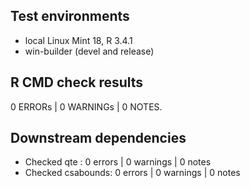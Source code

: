 ## Test environments

* local Linux Mint 18, R 3.4.1
* win-builder (devel and release)

## R CMD check results

0 ERRORs | 0 WARNINGs | 0 NOTES. 

## Downstream dependencies

* Checked qte      : 0 errors | 0 warnings | 0 notes
* Checked csabounds: 0 errors | 0 warnings | 0 notes